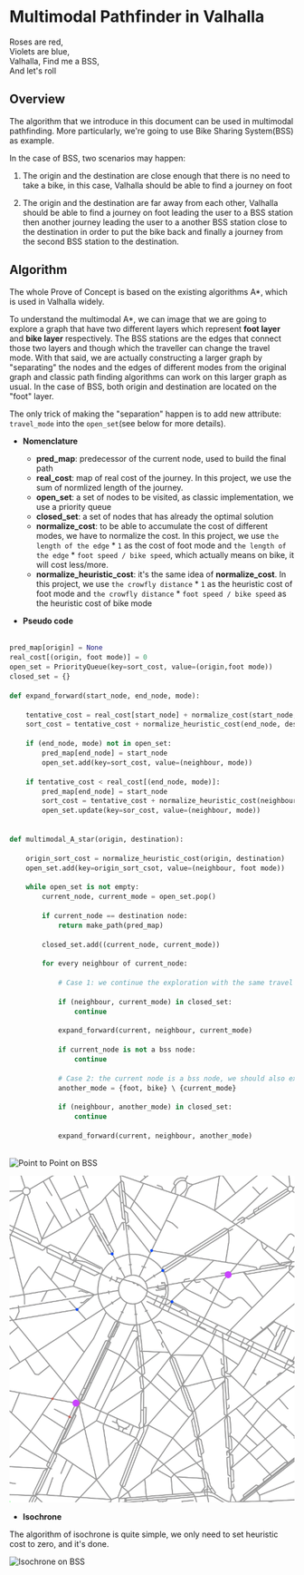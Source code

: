 # Multimodal Pathfinder in Valhalla

Roses are red,  
Violets are blue,  
Valhalla, Find me a BSS,  
And let's roll

## Overview 

The algorithm that we introduce in this document can be used in multimodal pathfinding. More particularly, we're going 
to use Bike Sharing System(BSS) as example. 

In the case of BSS, two scenarios may happen:

1. The origin and the destination are close enough that there is no need to take a bike, in this case, Valhalla should 
be able to find a journey on foot

2. The origin and the destination are far away from each other, Valhalla should be able to find a journey on foot 
leading the user to a BSS station then another journey leading the user to a another BSS station close to the 
destination in order to put the bike back and finally a journey from the second BSS station to the destination.

## Algorithm

The whole Prove of Concept is based on the existing algorithms A*, which is used in Valhalla widely.

To understand the multimodal A*, we can image that we are going to explore a graph that have two different layers 
which represent **foot layer** and **bike layer** respectively. The BSS stations are the edges that connect those two
layers and though which the traveller can change the travel mode. With that said, we are actually constructing a larger
graph by "separating" the nodes and the edges of different modes from the original graph and classic path finding 
algorithms can work on this larger graph as usual. In the case  of BSS, both origin and destination are located on the 
"foot" layer.
 
The only trick of making the "separation" happen is to add new attribute: `travel_mode` into the `open_set`(see below 
for more details).
 
* **Nomenclature**

  * **pred_map**: predecessor of the current node, used to build the final path
  * **real_cost**: map of real cost of the journey. In this project, we use the sum of normlized length of the journey.  
  * **open_set**: a set of nodes to be visited, as classic implementation, we use a priority queue
  * **closed_set**: a set of nodes that has already the optimal solution
  * **normalize_cost**: to be able to accumulate the cost of different modes, we have to normalize the cost. In this 
  project, we use `the length of the edge` * `1` as the cost of foot mode and 
  `the length of the edge` * `foot speed / bike speed`, which actually means on bike, it will cost less/more.  
  * **normalize_heuristic_cost**: it's the same idea of **normalize_cost**. In this project, we use 
  `the crowfly distance` * `1` as the heuristic cost of foot mode and `the crowfly distance` * `foot speed / bike speed` as 
  the heuristic cost of bike mode
  

* **Pseudo code**
    
```python    

pred_map[origin] = None  
real_cost[(origin, foot mode)] = 0
open_set = PriorityQueue(key=sort_cost, value=(origin,foot mode))  
closed_set = {}  

def expand_forward(start_node, end_node, mode):

    tentative_cost = real_cost[start_node] + normalize_cost(start_node, end_node)
    sort_cost = tentative_cost + normalize_heuristic_cost(end_node, destination, mode)

    if (end_node, mode) not in open_set:
        pred_map[end_node] = start_node
        open_set.add(key=sort_cost, value=(neighbour, mode))
        
    if tentative_cost < real_cost[(end_node, mode)]:
        pred_map[end_node] = start_node
        sort_cost = tentative_cost + normalize_heuristic_cost(neighbour, destination, current_mode)
        open_set.update(key=sor_cost, value=(neighbour, mode))
        

def multimodal_A_star(origin, destination):
    
    origin_sort_cost = normalize_heuristic_cost(origin, destination)
    open_set.add(key=origin_sort_csot, value=(neighbour, foot mode))
    
    while open_set is not empty:  
        current_node, current_mode = open_set.pop()  
        
        if current_node == destination node:  
            return make_path(pred_map)  
            
        closed_set.add((current_node, current_mode)) 
           
        for every neighbour of current_node:  
            
            # Case 1: we continue the exploration with the same travel mode
            
            if (neighbour, current_mode) in closed_set:
                continue
            
            expand_forward(current, neighbour, current_mode)
            
            if current_node is not a bss node:
                continue
            
            # Case 2: the current node is a bss node, we should also explore the edge with another travel mode
            another_mode = {foot, bike} \ {current_mode}
            
            if (neighbour, another_mode) in closed_set:
                continue
            
            expand_forward(current, neighbour, another_mode) 
             
``` 

![Point to Point on BSS](../example_images/double_expansion_one_queue_bss.gif?raw=true "Point to Point on BSS")  

![Point to Point on foot](../example_images/double_expansion_one_queue_foot.gif?raw=true "Point to Point on foot")  
          
* **Isochrone**

The algorithm of isochrone is quite simple, we only need to set heuristic cost to zero, and it's done. 

![Isochrone on BSS](../example_images/double_expansion_isochrone.gif?raw=true "Isochrone on BSS")  
